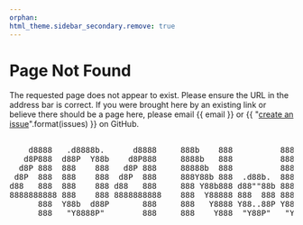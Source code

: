 ```yaml
---
orphan:
html_theme.sidebar_secondary.remove: true
---
```


# Page Not Found

The requested page does not appear to exist. Please ensure the URL in the address bar is correct. If you were brought here by an existing link or believe there should be a page here, please email {{ email }} or {{ "[create an issue]({})".format(issues) }} on GitHub.

<!--- ensure screen readers do not attempt to read the ASCII art --->
<pre role="img" aria-label="404 Not Found">

    d8888   .d8888b.      d8888     888b    888          888       8888888888                              888
   d8P888  d88P  Y88b    d8P888     8888b   888          888       888                                     888
  d8P 888  888    888   d8P 888     88888b  888          888       888                                     888
 d8P  888  888    888  d8P  888     888Y88b 888  .d88b.  888888    8888888  .d88b.  888  888 88888b.   .d88888
d88   888  888    888 d88   888     888 Y88b888 d88""88b 888       888     d88""88b 888  888 888 "88b d88" 888
8888888888 888    888 8888888888    888  Y88888 888  888 888       888     888  888 888  888 888  888 888  888
      888  Y88b  d88P       888     888   Y8888 Y88..88P Y88b.     888     Y88..88P Y88b 888 888  888 Y88b 888
      888   "Y8888P"        888     888    Y888  "Y88P"   "Y888    888      "Y88P"   "Y88888 888  888  "Y88888

</pre>
